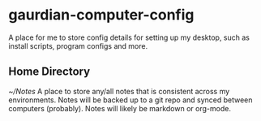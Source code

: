 # gaurdian-computer-config
A place for me to store config details for setting up my desktop, such as install scripts, program configs and more.

## Home Directory
*~/Notes*
A place to store any/all notes that is consistent across my environments. Notes will be backed up to a git repo and synced between computers (probably). Notes will likely be markdown or org-mode.